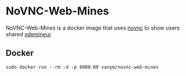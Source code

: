 # NoVNC-Web-Mines

NoVNC-Web-Mines is a docker image that uses [novnc](https://github.com/novnc/noVNC) to show users shared [xdemineur](https://web.archive.org/web/20190929074740/http://www.babafou.eu.org/xdemineur/)

## Docker

`sudo docker run --rm -d -p 8080:80 vanym/novnc-web-mines`

